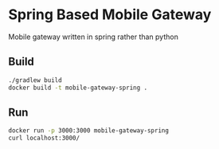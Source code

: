# Spring Based Mobile Gateway

Mobile gateway written in spring rather than python

## Build

```bash
./gradlew build
docker build -t mobile-gateway-spring .
```


## Run

```bash
docker run -p 3000:3000 mobile-gateway-spring
curl localhost:3000/
```
